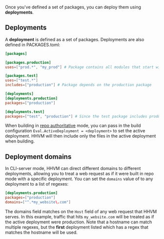 Once you've defined a set of packages, you can deploy them using **deployments**. 

## Deployments
A **deployment** is defined as a set of packages. Deployments are also defined in PACKAGES.toml:

```toml PACKAGES.toml
[packages]

[packages.production]
uses=["prod.*", "my_prod"] # Package contains all modules that start with `prod`, and the module "my_prod".

[packages.test]
uses=["test.*"]
includes=["production"] # Package depends on the production package

[deployments]
[deployments.production]
packages=["production"]

[deployments.test]
packages=["test", "production"] # Since the test package includes production, they must be deployed together.
```

When building in [repo authoritative](../../hhvm/advanced-usage/repo-authoritative.md) mode, you can pass in the build configuration `Eval.ActiveDeployment = <deployment>` to set the active deployment. HHVM will then include only the files in the active deployment when building. 

## Deployment domains
In CLI-server mode, HHVM can direct different domains to different deployments, allowing you to treat a web request as if it were built in repo mode with a specific deployment. You can set the `domains` value of to any deployment to a list of regexes:

```toml
[deployments.production]
packages=["production"]
domains=["^.*my_website\.com"]
```
The domains field matches on the `Host` field of any web request that HHVM serves. In this example, traffic that hits `my_website.com` will be treated as if the active deployment were production. Note that a hostname can match multiple regexes, but the **first** deployment listed which has a regex that matches the hostname will be used.
